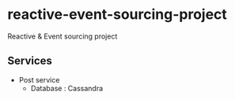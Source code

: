 # reactive-event-sourcing-project
Reactive &amp; Event sourcing project 

## Services 
+ Post service 
    + Database : Cassandra 

    